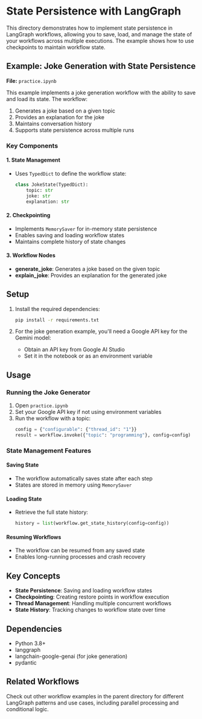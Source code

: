 # State Persistence with LangGraph

This directory demonstrates how to implement state persistence in LangGraph workflows, allowing you to save, load, and manage the state of your workflows across multiple executions. The example shows how to use checkpoints to maintain workflow state.

## Example: Joke Generation with State Persistence

**File:** `practice.ipynb`

This example implements a joke generation workflow with the ability to save and load its state. The workflow:
1. Generates a joke based on a given topic
2. Provides an explanation for the joke
3. Maintains conversation history
4. Supports state persistence across multiple runs

### Key Components

#### 1. State Management
- Uses `TypedDict` to define the workflow state:
  ```python
  class JokeState(TypedDict):
      topic: str
      joke: str
      explanation: str
  ```

#### 2. Checkpointing
- Implements `MemorySaver` for in-memory state persistence
- Enables saving and loading workflow states
- Maintains complete history of state changes

#### 3. Workflow Nodes
- **generate_joke**: Generates a joke based on the given topic
- **explain_joke**: Provides an explanation for the generated joke

## Setup

1. Install the required dependencies:
   ```bash
   pip install -r requirements.txt
   ```

2. For the joke generation example, you'll need a Google API key for the Gemini model:
   - Obtain an API key from Google AI Studio
   - Set it in the notebook or as an environment variable

## Usage

### Running the Joke Generator
1. Open `practice.ipynb`
2. Set your Google API key if not using environment variables
3. Run the workflow with a topic:
   ```python
   config = {"configurable": {"thread_id": "1"}}
   result = workflow.invoke({"topic": "programming"}, config=config)
   ```

### State Management Features

#### Saving State
- The workflow automatically saves state after each step
- States are stored in memory using `MemorySaver`

#### Loading State
- Retrieve the full state history:
  ```python
  history = list(workflow.get_state_history(config=config))
  ```

#### Resuming Workflows
- The workflow can be resumed from any saved state
- Enables long-running processes and crash recovery

## Key Concepts

- **State Persistence**: Saving and loading workflow states
- **Checkpointing**: Creating restore points in workflow execution
- **Thread Management**: Handling multiple concurrent workflows
- **State History**: Tracking changes to workflow state over time

## Dependencies

- Python 3.8+
- langgraph
- langchain-google-genai (for joke generation)
- pydantic

## Related Workflows

Check out other workflow examples in the parent directory for different LangGraph patterns and use cases, including parallel processing and conditional logic.
